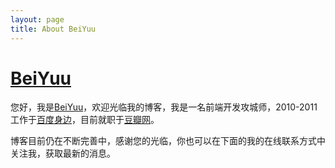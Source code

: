 ```yaml
---
layout: page
title: About BeiYuu
---
```

# [BeiYuu][]

您好，我是[BeiYuu][]，欢迎光临我的博客，我是一名前端开发攻城师，2010-2011工作于[百度身边][]，目前就职于[豆瓣网][]。

博客目前仍在不断完善中，感谢您的光临，你也可以在下面的我的在线联系方式中关注我，获取最新的消息。


[BeiYuu]: http://beiyuu.com "BeiYuu"
[豆瓣网]: http://douban.com "豆瓣网"
[百度身边]: http://s.baidu.com "百度身边"
